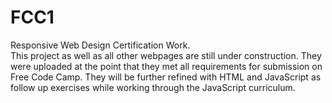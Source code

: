 # FCC1
Responsive Web Design Certification Work. <br>
This project as well as all other webpages are still under construction. They were uploaded at the point that they met all requirements for submission on Free Code Camp. They will be further refined with HTML and JavaScript as follow up exercises while working through the JavaScript curriculum.
